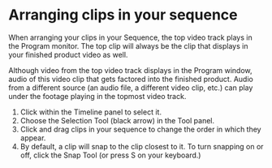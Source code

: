 # Arranging clips in your sequence

When arranging your clips in your Sequence, the top video track plays in the Program monitor. The top clip will always be the clip that displays in your finished product video as well.

Although video from the top video track displays in the Program window, audio of this video clip that gets factored into the finished product. Audio from a different source \(an audio file, a different video clip, etc.\) can play under the footage playing in the topmost video track.

1. Click within the Timeline panel to select it.
2. Choose the Selection Tool \(black arrow\) in the Tool panel.
3. Click and drag clips in your sequence to change the order in which they appear. 
4. By default, a clip will snap to the clip closest to it. To turn snapping on or off, click the Snap Tool \(or press S on your keyboard.\)

